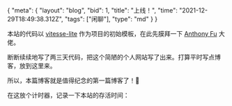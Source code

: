 <route>
{
  "meta": {
    "layout": "blog",
    "bid": 1,
    "title": "上线！",
    "time": "2021-12-29T18:49:38.312Z",
    "tags": ["闲聊"],
    "type": "md"
  }
}
</route>


本站的代码以 [vitesse-lite](https://github.com/antfu/vitesse-lite) 作为项目的初始模板，在此先膜拜一下 [Anthony Fu](https://antfu.me/) 大佬。

断断续续地写了两三天代码，把这个简陋的个人网站写了出来。打算平时写点博客，放到这里来。

所以，本篇博客就是值得纪念的第一篇博客了！🥳

在这放个计时器，记录一下本站的存活时间：

<Timer />

